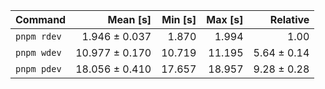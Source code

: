 | Command | Mean [s] | Min [s] | Max [s] | Relative |
|:---|---:|---:|---:|---:|
| `pnpm rdev` | 1.946 ± 0.037 | 1.870 | 1.994 | 1.00 |
| `pnpm wdev` | 10.977 ± 0.170 | 10.719 | 11.195 | 5.64 ± 0.14 |
| `pnpm pdev` | 18.056 ± 0.410 | 17.657 | 18.957 | 9.28 ± 0.28 |
